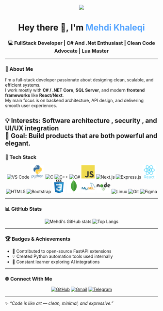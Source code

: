 <p align="center">
  <img src="https://capsule-render.vercel.app/api?type=waving&color=gradient&text=Hello!&height=100&section=header"/>
</p>


<h1 align="center">Hey there 👋, I'm <span style="color:#58a6ff;">Mehdi Khaleqi</span></h1>
<h3 align="center">💻 FullStack Developer | C# And .Net Enthusiast | Clean Code Advocate | Lua Master </h3>

---

### 🧠 About Me

I'm a full-stack developer passionate about designing clean, scalable, and efficient systems.  
I work mostly with **C# / .NET Core**, **SQL Server**, and modern **frontend frameworks** like **React/Next**.  
My main focus is on backend architecture, API design, and delivering smooth user experiences.

💡 **Interests:** Software architecture , security , and UI/UX integration  
🎯 **Goal:** Build products that are both powerful and elegant.  
---

### 🧰 Tech Stack

<div align="center">

<p align="center">
  <img src="https://cdn.jsdelivr.net/gh/devicons/devicon/icons/vscode/vscode-original.svg" width="45" height="45" alt="VS Code"/>
  <img src="https://raw.githubusercontent.com/devicons/devicon/master/icons/python/python-original-wordmark.svg" width="45" height="45" alt="Python"/>
  <img src="https://cdn.jsdelivr.net/gh/devicons/devicon/icons/c/c-original.svg" width="45" height="45" alt="C"/>
  <img src="https://cdn.jsdelivr.net/gh/devicons/devicon/icons/cplusplus/cplusplus-original.svg" width="45" height="45" alt="C++"/>
  <img src="https://upload.wikimedia.org/wikipedia/commons/thumb/b/bd/Logo_C_sharp.svg/256px-Logo_C_sharp.svg.png?20221121173824" width="45" height="45" alt="C#"/>
  <img src="https://raw.githubusercontent.com/devicons/devicon/master/icons/javascript/javascript-original.svg" width="45" height="45" alt="JavaScript"/>
  <img src="https://www.svgrepo.com/show/354113/nextjs-icon.svg" width="45" height="45" alt="Next.js"/>
  <img src="https://icon.icepanel.io/Technology/png-shadow-512/Express.png" width="45" height="45" alt="Express.js"/>
  <img src="https://raw.githubusercontent.com/devicons/devicon/master/icons/react/react-original-wordmark.svg" width="45" height="45" alt="React"/>
  <img src="https://cdn.jsdelivr.net/gh/devicons/devicon/icons/html5/html5-original.svg" width="45" height="45" alt="HTML5"/>
  <img src="https://cdn.jsdelivr.net/gh/devicons/devicon@latest/icons/bootstrap/bootstrap-original-wordmark.svg" width="45" height="45" alt="Bootstrap"/>
  <img src="https://raw.githubusercontent.com/devicons/devicon/master/icons/css3/css3-original-wordmark.svg" width="45" height="45" alt="CSS3"/>
  <img src="https://raw.githubusercontent.com/devicons/devicon/master/icons/mongodb/mongodb-original.svg" width="45" height="45" alt="MongoDB"/>
  <img src="https://raw.githubusercontent.com/devicons/devicon/master/icons/mysql/mysql-original-wordmark.svg" width="45" height="45" alt="MySQL"/>
  <img src="https://raw.githubusercontent.com/devicons/devicon/master/icons/nodejs/nodejs-original-wordmark.svg" width="45" height="45" alt="Node.js"/>
  <img src="https://cdn.jsdelivr.net/gh/devicons/devicon/icons/linux/linux-original.svg" width="45" height="45" alt="Linux"/>
  <img src="https://cdn.jsdelivr.net/gh/devicons/devicon/icons/git/git-original.svg" width="45" height="45" alt="Git"/>
  <img src="https://cdn.jsdelivr.net/gh/devicons/devicon/icons/figma/figma-original.svg" width="45" height="45" alt="Figma"/>
</p>
</div>

---

### 📊 GitHub Stats

<div align="center">

![Mehdi's GitHub stats](https://github-readme-stats.vercel.app/api?username=RotexRx&show_icons=true&theme=tokyonight)
![Top Langs](https://github-readme-stats.vercel.app/api/top-langs/?username=RotexRx&layout=compact&theme=tokyonight)

</div>


---

### 🏆 Badges & Achievements

- 🥇 Contributed to open-source FastAPI extensions  
- 💡 Created Python automation tools used internally  
- 🧠 Constant learner exploring AI integrations  

---

### 🌐 Connect With Me

<div align="center">

[![GitHub](https://img.shields.io/badge/GitHub-181717?style=for-the-badge&logo=github)](https://github.com/RotexRx)
[![Gmail](https://img.shields.io/badge/Gmail-D14836?style=for-the-badge&logo=gmail&logoColor=white)](mailto:rotex2021rx@gmail.com)
[![Telegram](https://img.shields.io/badge/Telegram-2CA5E0?style=for-the-badge&logo=telegram&logoColor=white)](https://t.me/rxmahdi)

</div>

---

✨ *“Code is like art — clean, minimal, and expressive.”*
